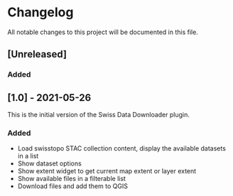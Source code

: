 # Changelog
All notable changes to this project will be documented in this file.

## [Unreleased]
### Added


## [1.0] - 2021-05-26
This is the initial version of the Swiss Data Downloader plugin.
### Added
- Load swisstopo STAC collection content, display the available datasets in a list
- Show dataset options
- Show extent widget to get current map extent or layer extent
- Show available files in a filterable list
- Download files and add them to QGIS

